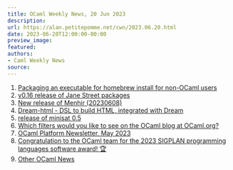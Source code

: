 ```yaml
---
title: OCaml Weekly News, 20 Jun 2023
description:
url: https://alan.petitepomme.net/cwn/2023.06.20.html
date: 2023-06-20T12:00:00-00:00
preview_image:
featured:
authors:
- Caml Weekly News
source:
---
```


<ol><li><a href="https://alan.petitepomme.net/cwn/2023.06.20.html#1">Packaging an executable for homebrew install for non-OCaml users</a></li><li><a href="https://alan.petitepomme.net/cwn/2023.06.20.html#2">v0.16 release of Jane Street packages</a></li><li><a href="https://alan.petitepomme.net/cwn/2023.06.20.html#3">New release of Menhir (20230608)</a></li><li><a href="https://alan.petitepomme.net/cwn/2023.06.20.html#4">Dream-html - DSL to build HTML, integrated with Dream</a></li><li><a href="https://alan.petitepomme.net/cwn/2023.06.20.html#5">release of minisat 0.5</a></li><li><a href="https://alan.petitepomme.net/cwn/2023.06.20.html#6">Which filters would you like to see on the OCaml blog at OCaml.org?</a></li><li><a href="https://alan.petitepomme.net/cwn/2023.06.20.html#7">OCaml Platform Newsletter, May 2023</a></li><li><a href="https://alan.petitepomme.net/cwn/2023.06.20.html#8">Congratulation to the OCaml team for the 2023 SIGPLAN programming languages software award! &#127942;</a></li><li><a href="https://alan.petitepomme.net/cwn/2023.06.20.html#9">Other OCaml News</a></li></ol>
